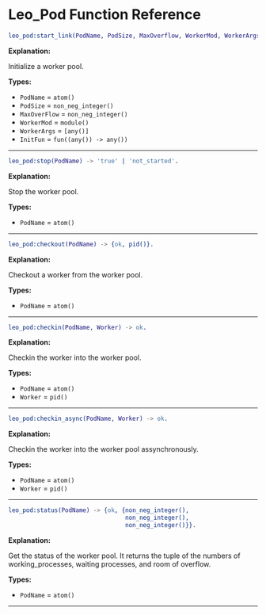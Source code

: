 # Leo_Pod Function Reference

```Erlang
leo_pod:start_link(PodName, PodSize, MaxOverflow, WorkerMod, WorkerArgs, InitFun) -> {'ok',pid()}.
```

**Explanation:**

Initialize a worker pool.

**Types:**

 * `PodName` = `atom()`
 * `PodSize` = `non_neg_integer()`
 * `MaxOverFlow` = `non_neg_integer()`
 * `WorkerMod` = `module()`
 * `WorkerArgs` = `[any()]`
 * `InitFun` = `fun((any()) -> any())`

- - -
 
```Erlang
leo_pod:stop(PodName) -> 'true' | 'not_started'.
```

**Explanation:**

Stop the worker pool.

**Types:**

 * `PodName` = `atom()`

- - -
 
```Erlang
leo_pod:checkout(PodName) -> {ok, pid()}.
```

**Explanation:**

Checkout a worker from the worker pool.

**Types:**

 * `PodName` = `atom()`

- - -

```Erlang
leo_pod:checkin(PodName, Worker) -> ok.
```

**Explanation:**

Checkin the worker into the worker pool.

**Types:**

 * `PodName` = `atom()`
 * `Worker` = `pid()`

- - -

```Erlang
leo_pod:checkin_async(PodName, Worker) -> ok.
```

**Explanation:**

Checkin the worker into the worker pool assynchronously.

**Types:**

 * `PodName` = `atom()`
 * `Worker` = `pid()`

- - -

```Erlang
leo_pod:status(PodName) -> {ok, {non_neg_integer(),
                                 non_neg_integer(),
                                 non_neg_integer()}}.
```

**Explanation:**

Get the status of the worker pool.
It returns the tuple of the numbers of working_processes, waiting processes, and room of overflow.

**Types:**

 * `PodName` = `atom()`

- - -